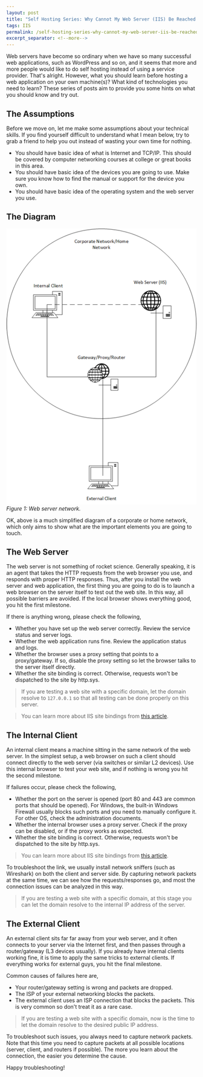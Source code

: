 ```yaml
---
layout: post
title: "Self Hosting Series: Why Cannot My Web Server (IIS) Be Reached from Anywhere Else?"
tags: IIS
permalink: /self-hosting-series-why-cannot-my-web-server-iis-be-reached-from-anywhere-else-8da0e0b252ef
excerpt_separator: <!--more-->
---
```


Web servers have become so ordinary when we have so many successful web applications, such as WordPress and so on, and it seems that more and more people would like to do self hosting instead of using a service provider. That's alright. However, what you should learn before hosting a web application on your own machine(s)? What kind of technologies you need to learn? These series of posts aim to provide you some hints on what you should know and try out.
<!--more-->

## The Assumptions
Before we move on, let me make some assumptions about your technical skills. If you find yourself difficult to understand what I mean below, try to grab a friend to help you out instead of wasting your own time for nothing.

* You should have basic idea of what is Internet and TCP/IP. This should be covered by computer networking courses at college or great books in this area.
* You should have basic idea of the devices you are going to use. Make sure you know how to find the manual or support for the device you own.
* You should have basic idea of the operating system and the web server you use.

## The Diagram
![img-description](/images/web-server-network.png)
_Figure 1: Web server network._

OK, above is a much simplified diagram of a corporate or home network, which only aims to show what are the important elements you are going to touch.

## The Web Server
The web server is not something of rocket science. Generally speaking, it is an agent that takes the HTTP requests from the web browser you use, and responds with proper HTTP responses. Thus, after you install the web server and web application, the first thing you are going to do is to launch a web browser on the server itself to test out the web site. In this way, all possible barriers are avoided. If the local browser shows everything good, you hit the first milestone.

If there is anything wrong, please check the following,

* Whether you have set up the web server correctly. Review the service status and server logs.
* Whether the web application runs fine. Review the application status and logs.
* Whether the browser uses a proxy setting that points to a proxy/gateway. If so, disable the proxy setting so let the browser talks to the server itself directly.
* Whether the site binding is correct. Otherwise, requests won't be dispatched to the site by http.sys.

> If you are testing a web site with a specific domain, let the domain resolve to `127.0.0.1` so that all testing can be done properly on this server.

> You can learn more about IIS site bindings from [this article](https://docs.jexusmanager.com/tutorials/binding-diagnostics.html#background).

## The Internal Client
An internal client means a machine sitting in the same network of the web server. In the simplest setup, a web browser on such a client should connect directly to the web server (via switches or similar L2 devices). Use this internal browser to test your web site, and if nothing is wrong you hit the second milestone.

If failures occur, please check the following,

* Whether the port on the server is opened (port 80 and 443 are common ports that should be opened). For Windows, the built-in Windows Firewall usually blocks such ports and you need to manually configure it. For other OS, check the administration documents.
* Whether the internal browser uses a proxy server. Check if the proxy can be disabled, or if the proxy works as expected.
* Whether the site binding is correct. Otherwise, requests won't be dispatched to the site by http.sys.

> You can learn more about IIS site bindings from [this article](https://docs.jexusmanager.com/tutorials/binding-diagnostics.html#background).

To troubleshoot the link, we usually install network sniffers (such as Wireshark) on both the client and server side. By capturing network packets at the same time, we can see how the requests/responses go, and most the connection issues can be analyzed in this way.

> If you are testing a web site with a specific domain, at this stage you can let the domain resolve to the internal IP address of the server.

## The External Client
An external client sits far far away from your web server, and it often connects to your server via the Internet first, and then passes through a router/gateway (L3 devices usually). If you already have internal clients working fine, it is time to apply the same tricks to external clients. If everything works for external guys, you hit the final milestone.

Common causes of failures here are,

* Your router/gateway setting is wrong and packets are dropped.
* The ISP of your external networking blocks the packets.
* The external client uses an ISP connection that blocks the packets. This is very common so don't treat it as a rare case.

> If you are testing a web site with a specific domain, now is the time to let the domain resolve to the desired public IP address.

To troubleshoot such issues, you always need to capture network packets. Note that this time you need to capture packets at all possible locations (server, client, and routers if possible). The more you learn about the connection, the easier you determine the cause.

Happy troubleshooting!
